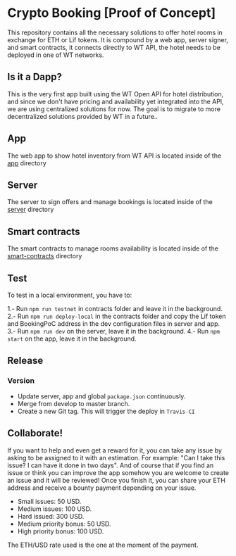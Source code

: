 # Crypto Booking [Proof of Concept]

This repository contains all the necessary solutions to offer hotel rooms in exchange for ETH or Lif tokens. It is compound by a web app, server signer, and smart contracts, it connects directly to WT API, the hotel needs to be deployed in one of WT networks.

## Is it a Dapp?

This is the very first app built using the WT Open API for hotel distribution, and since we don't have pricing and availability yet integrated into the API, we are using centralized solutions for now. The goal is to migrate to more decentralized solutions provided by WT in a future..

## App
 The web app to show hotel inventory from WT API is located inside of the [app](https://github.com/windingtree/crypto-booking/tree/develop/app)
directory

## Server
 The server to sign offers and manage bookings is located inside of the [server](https://github.com/windingtree/crypto-booking/tree/develop/server)
directory

## Smart contracts
 The smart contracts to manage rooms availability is located inside of the [smart-contracts](https://github.com/windingtree/crypto-booking/tree/develop/contracts)
directory

## Test

To test in a local environment, you have to:

1.- Run `npm run testnet` in contracts folder and leave it in the background.
2.- Run `npm run deploy-local` in the contracts folder and copy the Lif token and BookingPoC address in the dev configuration files in server and app.
3.- Run `npm run dev` on the server, leave it in the background.
4.- Run `npm start` on the app, leave it in the background.

## Release
### Version

- Update server, app and global `package.json` continuously.
- Merge from develop to master branch.
- Create a new Git tag. This will trigger the deploy in `Travis-CI`

## Collaborate!

If you want to help and even get a reward for it, you can take any issue by asking to be assigned to it with an estimation. For example: "Can I take this issue? I can have it done in two days".
And of course that if you find an issue or think you can improve the app somehow you are welcome to create an issue and it will be reviewed!
Once you finish it, you can share your ETH address and receive a bounty payment depending on your issue.

- Small issues: 50 USD.
- Medium issues: 100 USD.
- Hard issued: 300 USD.
- Medium priority bonus: 50 USD.
- High priority bonus: 100 USD.

The ETH/USD rate used is the one at the moment of the payment.
